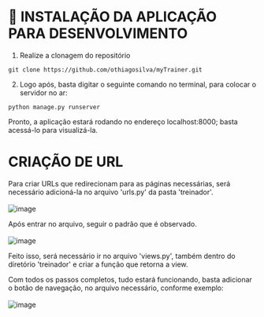 # 🔨 INSTALAÇÃO DA APLICAÇÃO PARA DESENVOLVIMENTO

1. Realize a clonagem do repositório
```
git clone https://github.com/othiagosilva/myTrainer.git
```

2. Logo após, basta digitar o seguinte comando no terminal, para colocar o servidor no ar:
```
python manage.py runserver
```

Pronto, a aplicação estará rodando no endereço localhost:8000; basta acessá-lo para visualizá-la.

# CRIAÇÃO DE URL
Para criar URLs que redirecionam para as páginas necessárias, será necessário adicioná-la no arquivo 'urls.py' da pasta 'treinador'. <br><br>
![image](https://user-images.githubusercontent.com/66854577/203455499-b0475eaa-11ad-4035-86da-61344ddf2296.png)

Após entrar no arquivo, seguir o padrão que é observado. <br><br>
![image](https://user-images.githubusercontent.com/66854577/203455648-e7f9e926-8745-4e52-94fa-d16337063fb6.png)

Feito isso, será necessário ir no arquivo 'views.py', também dentro do diretório 'treinador' e criar a função que retorna a view.

Com todos os passos completos, tudo estará funcionando, basta adicionar o botão de navegação, no arquivo necessário, conforme exemplo: <br><br>
![image](https://user-images.githubusercontent.com/66854577/203455870-7ced3b23-8ebe-4bc6-b3e0-492192777efd.png)
